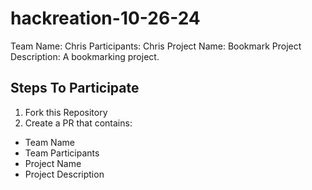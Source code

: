 # hackreation-10-26-24

Team Name: Chris
Participants: Chris
Project Name: Bookmark
Project Description: A bookmarking project.


## Steps To Participate
1) Fork this Repository
2) Create a PR that contains:
  * Team Name
  * Team Participants
  * Project Name
  * Project Description
